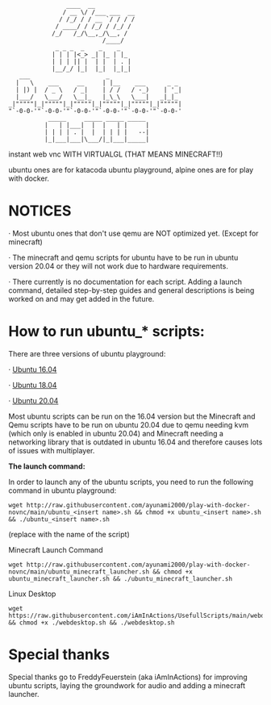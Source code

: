 ```
                ____  __           
               / __ \/ /___ ___  __
              / /_/ / / __ `/ / / /
             / ____/ / /_/ / /_/ / 
            /_/   /_/\__,_/\__, /  
                          /____/  
             _ _ _  _    _    _   
            | | | |<_> _| |_ | |_ 
            | | | || |  | |  | . |
            |__/_/ |_|  |_|  |_|_|
   ___                     _                     
  |   \    ___     __     | |__    ___      _ _  
  | |) |  / _ \   / _|    | / /   / -_)    | '_| 
  |___/   \___/   \__|_   |_\_\   \___|   _|_|_  
_|"""""|_|"""""|_|"""""|_|"""""|_|"""""|_|"""""| 
"`-0-0-'"`-0-0-'"`-0-0-'"`-0-0-'"`-0-0-'"`-0-0-'
           _____     _____ _____ _____ 
          |   | |___|  |  |   | |     |
          | | | | . |  |  | | | |   --|
          |_|___|___|\___/|_|___|_____|

```
instant web vnc WITH VIRTUALGL (THAT MEANS MINECRAFT!!)

ubuntu ones are for katacoda ubuntu playground, alpine ones are for play with docker.


# NOTICES
· Most ubuntu ones that don't use qemu are NOT optimized yet. (Except for minecraft)

· The minecraft and qemu scripts for ubuntu have to be run in ubuntu version 20.04 or they will not work due to hardware requirements.

· There currently is no documentation for each script. Adding a launch command, detailed step-by-step guides and general descriptions is being worked on and may get added in the future.

# How to run ubuntu_* scripts:

There are three versions of ubuntu playground:

· [Ubuntu 16.04](https://www.katacoda.com/courses/ubuntu/playground)

· [Ubuntu 18.04](https://www.katacoda.com/courses/ubuntu/playground1804)

· [Ubuntu 20.04](https://www.katacoda.com/courses/ubuntu/playground2004)


Most ubuntu scripts can be run on the 16.04 version but the Minecraft and Qemu scripts have to be run on ubuntu 20.04 due to qemu needing kvm (which only is enabled in ubuntu 20.04) and Minecraft needing a networking library that is outdated in ubuntu 16.04 and therefore causes lots of issues with multiplayer.

**The launch command:**

In order to launch any of the ubuntu scripts, you need to run the following command in ubuntu playground:

```
wget http://raw.githubusercontent.com/ayunami2000/play-with-docker-novnc/main/ubuntu_<insert name>.sh && chmod +x ubuntu_<insert name>.sh && ./ubuntu_<insert name>.sh
```
(replace <insert name> with the name of the script)

Minecraft Launch Command
```
wget http://raw.githubusercontent.com/ayunami2000/play-with-docker-novnc/main/ubuntu_minecraft_launcher.sh && chmod +x ubuntu_minecraft_launcher.sh && ./ubuntu_minecraft_launcher.sh
```

Linux Desktop
```
wget https://raw.githubusercontent.com/iAmInActions/UsefullScripts/main/webdesktop.sh && chmod +x ./webdesktop.sh && ./webdesktop.sh
```
# Special thanks
Special thanks go to FreddyFeuerstein (aka iAmInActions) for improving ubuntu scripts, laying the groundwork for audio and adding a minecraft launcher.
